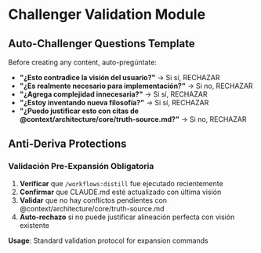 # Challenger Validation Module

## Auto-Challenger Questions Template
Before creating any content, auto-pregúntate:
- **"¿Esto contradice la visión del usuario?"** → Si sí, RECHAZAR
- **"¿Es realmente necesario para implementación?"** → Si no, RECHAZAR  
- **"¿Agrega complejidad innecesaria?"** → Si sí, RECHAZAR
- **"¿Estoy inventando nueva filosofía?"** → Si sí, RECHAZAR
- **"¿Puedo justificar esto con citas de @context/architecture/core/truth-source.md?"** → Si no, RECHAZAR

## Anti-Deriva Protections
### Validación Pre-Expansión Obligatoria
1. **Verificar** que `/workflows:distill` fue ejecutado recientemente
2. **Confirmar** que CLAUDE.md esté actualizado con última visión
3. **Validar** que no hay conflictos pendientes con @context/architecture/core/truth-source.md
4. **Auto-rechazo** si no puede justificar alineación perfecta con visión existente

**Usage**: Standard validation protocol for expansion commands